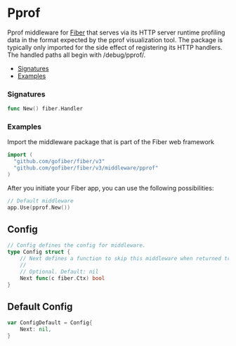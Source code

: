 # Pprof
Pprof middleware for [Fiber](https://github.com/gofiber/fiber) that serves via its HTTP server runtime profiling data in the format expected by the pprof visualization tool. The package is typically only imported for the side effect of registering its HTTP handlers. The handled paths all begin with /debug/pprof/.

- [Signatures](#signatures)
- [Examples](#examples)

### Signatures
```go
func New() fiber.Handler
```

### Examples
Import the middleware package that is part of the Fiber web framework
```go
import (
  "github.com/gofiber/fiber/v3"
  "github.com/gofiber/fiber/v3/middleware/pprof"
)
```

After you initiate your Fiber app, you can use the following possibilities:
```go
// Default middleware
app.Use(pprof.New())
```

## Config

```go
// Config defines the config for middleware.
type Config struct {	
	// Next defines a function to skip this middleware when returned true.
	//
	// Optional. Default: nil
	Next func(c fiber.Ctx) bool
}
```

## Default Config

```go
var ConfigDefault = Config{
	Next: nil,
}
```